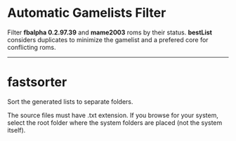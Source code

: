 Automatic Gamelists Filter
===================

Filter **fbalpha 0.2.97.39** and **mame2003** roms by their status.
**bestList** considers duplicates to minimize the gamelist and a prefered core for conflicting roms.

----------

fastsorter
===================

Sort the generated lists to separate folders.

The source files must have .txt extension.
If you browse for your system, select the root folder where the system folders are placed (not the system itself).
